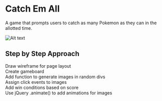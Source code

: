 # Catch Em All #

A game that prompts users to catch as many Pokemon as they can in the allotted time.

![Alt text](img/gameShot.png)


## Step by Step Approach ##

Draw wireframe for page layout   
Create gameboard   
Add function to generate images in random divs   
Assign click events to images   
Add win conditions based on score   
Use jQuery .animate() to add animations for images   